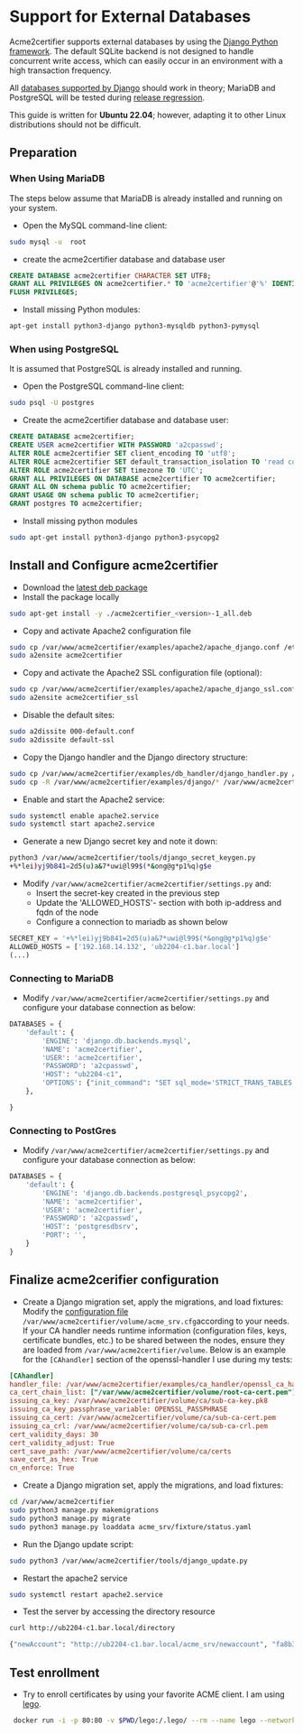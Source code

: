 <!-- markdownlint-disable MD013 -->

<!-- wiki-title: Support for External Databases -->

# Support for External Databases

Acme2certifier supports external databases by using the [Django Python framework](https://www.djangoproject.com/). The default SQLite backend is not designed to handle concurrent write access, which can easily occur in an environment with a high transaction frequency.

All [databases supported by Django](https://docs.djangoproject.com/en/5.0/ref/databases/) should work in theory; MariaDB and PostgreSQL will be tested during [release regression](https://github.com/grindsa/acme2certifier/blob/master/.github/workflows/django_tests..yml).

This guide is written for **Ubuntu 22.04**; however, adapting it to other Linux distributions should not be difficult.

## Preparation

### When Using MariaDB

The steps below assume that MariaDB is already installed and running on your system.

- Open the MySQL command-line client:

```bash
sudo mysql -u  root
```

- create the acme2certifier database and database user

```SQL
CREATE DATABASE acme2certifier CHARACTER SET UTF8;
GRANT ALL PRIVILEGES ON acme2certifier.* TO 'acme2certifier'@'%' IDENTIFIED BY 'a2cpasswd';
FLUSH PRIVILEGES;
```

- Install missing Python modules:

```bash
apt-get install python3-django python3-mysqldb python3-pymysql
```

### When using PostgreSQL

It is assumed that PostgreSQL is already installed and running.

- Open the PostgreSQL command-line client:

```bash
sudo psql -U postgres
```

- Create the acme2certifier database and database user:

```SQL
CREATE DATABASE acme2certifier;
CREATE USER acme2certifier WITH PASSWORD 'a2cpasswd';
ALTER ROLE acme2certifier SET client_encoding TO 'utf8';
ALTER ROLE acme2certifier SET default_transaction_isolation TO 'read committed';
ALTER ROLE acme2certifier SET timezone TO 'UTC';
GRANT ALL PRIVILEGES ON DATABASE acme2certifier TO acme2certifier;
GRANT ALL ON schema public TO acme2certifier;
GRANT USAGE ON schema public TO acme2certifier;
GRANT postgres TO acme2certifier;
```

- Install missing python modules

```bash
sudo apt-get install python3-django python3-psycopg2
```

## Install and Configure acme2certifier

- Download the [latest deb package](https://github.com/grindsa/acme2certifier/releases)
- Install the package locally

```bash
sudo apt-get install -y ./acme2certifier_<version>-1_all.deb
```

- Copy and activate Apache2 configuration file

```bash
sudo cp /var/www/acme2certifier/examples/apache2/apache_django.conf /etc/apache2/sites-available/acme2certifier.conf
sudo a2ensite acme2certifier
```

- Copy and activate the Apache2 SSL configuration file (optional):

```bash
sudo cp /var/www/acme2certifier/examples/apache2/apache_django_ssl.conf /etc/apache2/sites-available/acme2certifier_ssl.conf
sudo a2ensite acme2certifier_ssl
```

- Disable the default sites:

```bash
sudo a2dissite 000-default.conf
sudo a2dissite default-ssl
```

- Copy the Django handler and the Django directory structure:

```bash
sudo cp /var/www/acme2certifier/examples/db_handler/django_handler.py /var/www/acme2certifier/acme_srv/db_handler.py
sudo cp -R /var/www/acme2certifier/examples/django/* /var/www/acme2certifier/
```

- Enable and start the Apache2 service:

```bash
sudo systemctl enable apache2.service
sudo systemctl start apache2.service
```

- Generate a new Django secret key and note it down:

```bash
python3 /var/www/acme2certifier/tools/django_secret_keygen.py
+%*lei)yj9b841=2d5(u)a&7*uwi@l99$(*&ong@g*p1%q)g$e
```

- Modify `/var/www/acme2certifier/acme2certifier/settings.py` and:
  - Insert the secret-key created in the previous step
  - Update the 'ALLOWED_HOSTS'- section with both ip-address and fqdn of the node
  - Configure a connection to mariadb as shown below

```python
SECRET_KEY = '+%*lei)yj9b841=2d5(u)a&7*uwi@l99$(*&ong@g*p1%q)g$e'
ALLOWED_HOSTS = ['192.168.14.132', 'ub2204-c1.bar.local']
(...)
```

### Connecting to MariaDB

- Modify `/var/www/acme2certifier/acme2certifier/settings.py` and configure your database connection as below:

```python
DATABASES = {
    'default': {
        'ENGINE': 'django.db.backends.mysql',
        'NAME': 'acme2certifier',
        'USER': 'acme2certifier',
        'PASSWORD': 'a2cpasswd',
        'HOST': "ub2204-c1",
        'OPTIONS': {"init_command": "SET sql_mode='STRICT_TRANS_TABLES', innodb_strict_mode=1","charset": "utf8mb4", "use_unicode": True},
    },

}
```

### Connecting to PostGres

- Modify `/var/www/acme2certifier/acme2certifier/settings.py` and configure your database connection as below:

```python
DATABASES = {
    'default': {
        'ENGINE': 'django.db.backends.postgresql_psycopg2',
        'NAME': 'acme2certifier',
        'USER': 'acme2certifier',
        'PASSWORD': 'a2cpasswd',
        'HOST': 'postgresdbsrv',
        'PORT': '',
    }
}
```

## Finalize acme2cerifier configuration

- Create a Django migration set, apply the migrations, and load fixtures: Modify the [configuration file](acme_srv.md) `/var/www/acme2certifier/volume/acme_srv.cfg`according to your needs. If your CA handler needs runtime information (configuration files, keys, certificate bundles, etc.) to be shared between the nodes, ensure they are loaded from `/var/www/acme2certifier/volume`. Below is an example for the `[CAhandler]` section of the openssl-handler I use during my tests:

```cfg
[CAhandler]
handler_file: /var/www/acme2certifier/examples/ca_handler/openssl_ca_handler.py
ca_cert_chain_list: ["/var/www/acme2certifier/volume/root-ca-cert.pem"]
issuing_ca_key: /var/www/acme2certifier/volume/ca/sub-ca-key.pk8
issuing_ca_key_passphrase_variable: OPENSSL_PASSPHRASE
issuing_ca_cert: /var/www/acme2certifier/volume/ca/sub-ca-cert.pem
issuing_ca_crl: /var/www/acme2certifier/volume/ca/sub-ca-crl.pem
cert_validity_days: 30
cert_validity_adjust: True
cert_save_path: /var/www/acme2certifier/volume/ca/certs
save_cert_as_hex: True
cn_enforce: True
```

- Create a Django migration set, apply the migrations, and load fixtures:

```bash
cd /var/www/acme2certifier
sudo python3 manage.py makemigrations
sudo python3 manage.py migrate
sudo python3 manage.py loaddata acme_srv/fixture/status.yaml
```

- Run the Django update script:

```bash
sudo python3 /var/www/acme2certifier/tools/django_update.py
```

- Restart the apache2 service

```bash
sudo systemctl restart apache2.service
```

- Test the server by accessing the directory resource

```bash
curl http://ub2204-c1.bar.local/directory
```

```bash
{"newAccount": "http://ub2204-c1.bar.local/acme_srv/newaccount", "fa8b347d3849421ebc4b234205418805": "https://community.letsencrypt.org/t/adding-random-entries-to-the-directory/33417", "keyChange": "http://ub2204-c1.bar.local/acme_srv/key-change", "newNonce": "http://ub2204-c1.bar.local/acme_srv/newnonce", "meta": {"home": "https://github.com/grindsa/acme2certifier", "author": "grindsa <grindelsack@gmail.com>"}, "newOrder": "http://ub2204-c1.bar.local/acme_srv/neworders", "revokeCert": "http://ub2204-c1.bar.local/acme_srv/revokecert"}
```

## Test enrollment

- Try to enroll certificates by using your favorite ACME client. I am using [lego](https://github.com/go-acme/lego).

```bash
 docker run -i -p 80:80 -v $PWD/lego:/.lego/ --rm --name lego --network acme goacme/lego -s http://ub2204-c1.bar.local -a --email "lego@example.com" -d lego01.bar.local --http run
```
